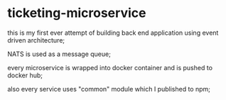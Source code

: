 # ticketing-microservice

this is my first ever attempt of building back end application using event driven architecture;

NATS is used as a message queue;

every microservice is wrapped into docker container and is pushed to docker hub;

also every service uses "common" module which I published to npm;
